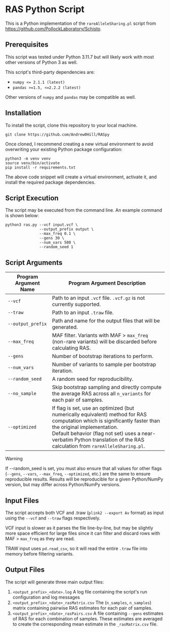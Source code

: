 # RAS Python Script

This is a Python implementation of the `rareAlleleSharing.pl` script from https://github.com/PollockLaboratory/Schisto.

## Prerequisites

This script was tested under Python 3.11.7 but will likely work with most other versions of Python 3 as well.

This script's third-party dependencies are:
- `numpy <= 2.1.1 (latest)`
- `pandas >=1.5, <=2.2.2 (latest)`

Other versions of `numpy` and `pandas` may be compatible as well.

## Installation
To install the script, clone this repository to your local machine.

```shell
git clone https://github.com/Andrew0Hill/RASpy
```

Once cloned, I recommend creating a new virtual environment to avoid overwriting your existing Python package configuration:

```shell
python3 -m venv venv 
source venv/bin/activate
pip install -r requirements.txt
```

The above code snippet will create a virtual environment, activate it, and install the required package dependencies.

## Script Execution

The script may be executed from the command line. An example command is shown below:

```shell
python3 ras.py --vcf input.vcf \
               --output_prefix output \
               --max_freq 0.1 \
               --gens 30 \
               --num_vars 500 \
               --random_seed 1
```

## Script Arguments

| Program Argument Name | Program Argument Description                                                                                                                                                                                                                                                             |
|-----------------------|------------------------------------------------------------------------------------------------------------------------------------------------------------------------------------------------------------------------------------------------------------------------------------------|
| `--vcf`               | Path to an input `.vcf` file. `.vcf.gz` is not currently supported.                                                                                                                                                                                                                      |
| `--traw`              | Path to an input `.traw` file.                                                                                                                                                                                                                                                           |
| `--output_prefix`     | Path and name for the output files that will be generated.                                                                                                                                                                                                                               |
| `--max_freq`          | MAF filter. Variants with MAF > `max_freq` (non-rare variants) will be discarded before calculating RAS.                                                                                                                                                                                 |
| `--gens`              | Number of bootstrap iterations to perform.                                                                                                                                                                                                                                               | 
| `--num_vars`          | Number of variants to sample per bootstrap iteration.                                                                                                                                                                                                                                    |
| `--random_seed`       | A random seed for reproducibility.                                                                                                                                                                                                                                                       |
| `--no_sample`         | Skip bootstrap sampling and directly compute the average RAS across all `n_variants` for each pair of samples.                                                                                                                                                                           |
| `--optimized`         | If flag is set, use an optimized (but numerically equivalent) method for RAS computation which is significantly faster than the original implementation.<br> Default behavior (flag not set) uses a near-verbatim Python translation of the RAS calculation from `rareAlleleSharing.pl`. | 

> [!WARNING]
> If --random_seed is set, you must also ensure that all values for other flags (`--gens`, `--vars`, `--max_freq`, `--optimized`, etc.) are the same to ensure reproducible results.
> Results will be reproducible for a given Python/NumPy version, but may differ across Python/NumPy versions.

## Input Files

The script accepts both VCF and .traw (`plink2 --export Av` format) as input using the `--vcf` and `--traw` flags respectively.

VCF input is slower as it parses the file line-by-line, but may be slightly more space efficient for large files since it can filter and discard rows with MAF > `max_freq` as they are read. 

TRAW input uses `pd.read_csv`, so it will read the entire `.traw` file into memory before filtering variants.  

## Output Files

The script will generate three main output files:

1. `<output_prefix>_<date>.log` A log file containing the script's run configuration and log messages
2. `<output_prefix>_<date>_rasMatrix.csv` The (`n_samples`, `n_samples`) matrix containing pairwise RAS estimates for each pair of samples.
3. `<output_prefix>_<date>_rasPairs.csv` A file containing `--gens` estimates of RAS for each combination of samples. These estimates are averaged to create the corresponding mean estimate in the `_rasMatrix.csv` file.

